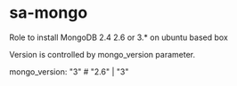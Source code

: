 sa-mongo
========

Role to install MongoDB 2.4 2.6 or 3.* on ubuntu based box

Version is controlled by  mongo_version parameter.

mongo_version: "3"  #  "2.6" | "3"
